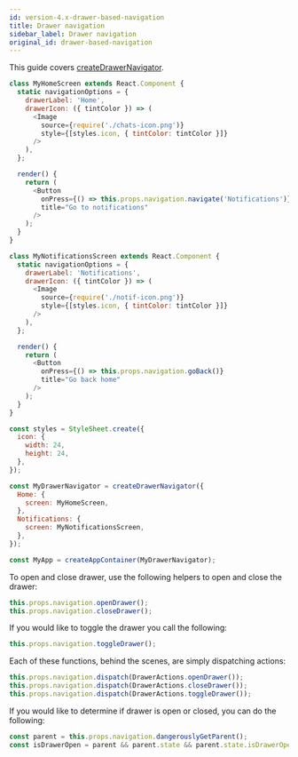 ```yaml
---
id: version-4.x-drawer-based-navigation
title: Drawer navigation
sidebar_label: Drawer navigation
original_id: drawer-based-navigation
---
```


This guide covers [createDrawerNavigator](drawer-navigator.html).

```js
class MyHomeScreen extends React.Component {
  static navigationOptions = {
    drawerLabel: 'Home',
    drawerIcon: ({ tintColor }) => (
      <Image
        source={require('./chats-icon.png')}
        style={[styles.icon, { tintColor: tintColor }]}
      />
    ),
  };

  render() {
    return (
      <Button
        onPress={() => this.props.navigation.navigate('Notifications')}
        title="Go to notifications"
      />
    );
  }
}

class MyNotificationsScreen extends React.Component {
  static navigationOptions = {
    drawerLabel: 'Notifications',
    drawerIcon: ({ tintColor }) => (
      <Image
        source={require('./notif-icon.png')}
        style={[styles.icon, { tintColor: tintColor }]}
      />
    ),
  };

  render() {
    return (
      <Button
        onPress={() => this.props.navigation.goBack()}
        title="Go back home"
      />
    );
  }
}

const styles = StyleSheet.create({
  icon: {
    width: 24,
    height: 24,
  },
});

const MyDrawerNavigator = createDrawerNavigator({
  Home: {
    screen: MyHomeScreen,
  },
  Notifications: {
    screen: MyNotificationsScreen,
  },
});

const MyApp = createAppContainer(MyDrawerNavigator);
```

To open and close drawer, use the following helpers to open and close the drawer:

```js
this.props.navigation.openDrawer();
this.props.navigation.closeDrawer();
```

If you would like to toggle the drawer you call the following:

```js
this.props.navigation.toggleDrawer();
```

Each of these functions, behind the scenes, are simply dispatching actions:

```js
this.props.navigation.dispatch(DrawerActions.openDrawer());
this.props.navigation.dispatch(DrawerActions.closeDrawer());
this.props.navigation.dispatch(DrawerActions.toggleDrawer());
```

If you would like to determine if drawer is open or closed, you can do the following:

```js
const parent = this.props.navigation.dangerouslyGetParent();
const isDrawerOpen = parent && parent.state && parent.state.isDrawerOpen;
```

